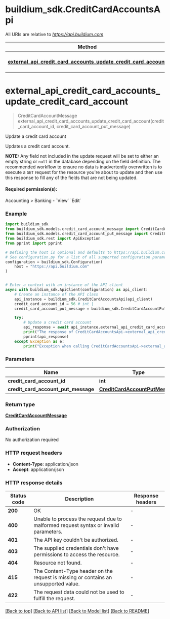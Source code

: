 # buildium_sdk.CreditCardAccountsApi

All URIs are relative to *https://api.buildium.com*

Method | HTTP request | Description
------------- | ------------- | -------------
[**external_api_credit_card_accounts_update_credit_card_account**](CreditCardAccountsApi.md#external_api_credit_card_accounts_update_credit_card_account) | **PUT** /v1/creditcardaccounts/{creditCardAccountId} | Update a credit card account


# **external_api_credit_card_accounts_update_credit_card_account**
> CreditCardAccountMessage external_api_credit_card_accounts_update_credit_card_account(credit_card_account_id, credit_card_account_put_message)

Update a credit card account

Updates a credit card account.
            

<strong>NOTE:</strong> Any field not included in the update request will be set to either an empty string or `null` in the database depending on the field definition. 
The recommended workflow to ensure no data is inadvertently overwritten is to execute a `GET` request for the resource you're about to update and then use this response to fill any of the fields that are not being updated.
            

<h4>Required permission(s):</h4><span class="permissionBlock">Accounting > Banking</span> - `View` `Edit`

### Example


```python
import buildium_sdk
from buildium_sdk.models.credit_card_account_message import CreditCardAccountMessage
from buildium_sdk.models.credit_card_account_put_message import CreditCardAccountPutMessage
from buildium_sdk.rest import ApiException
from pprint import pprint

# Defining the host is optional and defaults to https://api.buildium.com
# See configuration.py for a list of all supported configuration parameters.
configuration = buildium_sdk.Configuration(
    host = "https://api.buildium.com"
)


# Enter a context with an instance of the API client
async with buildium_sdk.ApiClient(configuration) as api_client:
    # Create an instance of the API class
    api_instance = buildium_sdk.CreditCardAccountsApi(api_client)
    credit_card_account_id = 56 # int | 
    credit_card_account_put_message = buildium_sdk.CreditCardAccountPutMessage() # CreditCardAccountPutMessage | 

    try:
        # Update a credit card account
        api_response = await api_instance.external_api_credit_card_accounts_update_credit_card_account(credit_card_account_id, credit_card_account_put_message)
        print("The response of CreditCardAccountsApi->external_api_credit_card_accounts_update_credit_card_account:\n")
        pprint(api_response)
    except Exception as e:
        print("Exception when calling CreditCardAccountsApi->external_api_credit_card_accounts_update_credit_card_account: %s\n" % e)
```



### Parameters


Name | Type | Description  | Notes
------------- | ------------- | ------------- | -------------
 **credit_card_account_id** | **int**|  | 
 **credit_card_account_put_message** | [**CreditCardAccountPutMessage**](CreditCardAccountPutMessage.md)|  | 

### Return type

[**CreditCardAccountMessage**](CreditCardAccountMessage.md)

### Authorization

No authorization required

### HTTP request headers

 - **Content-Type**: application/json
 - **Accept**: application/json

### HTTP response details

| Status code | Description | Response headers |
|-------------|-------------|------------------|
**200** | OK |  -  |
**400** | Unable to process the request due to malformed request syntax or invalid parameters. |  -  |
**401** | The API key couldn&#39;t be authorized. |  -  |
**403** | The supplied credentials don&#39;t have permissions to access the resource. |  -  |
**404** | Resource not found. |  -  |
**415** | The Content-Type header on the request is missing or contains an unsupported value. |  -  |
**422** | The request data could not be used to fulfill the request. |  -  |

[[Back to top]](#) [[Back to API list]](../README.md#documentation-for-api-endpoints) [[Back to Model list]](../README.md#documentation-for-models) [[Back to README]](../README.md)

